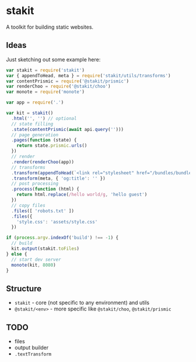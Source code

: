 # stakit
A toolkit for building static websites.

## Ideas
Just sketching out some example here:

```javascript
var stakit = require('stakit')
var { appendToHead, meta } = require('stakit/utils/transforms')
var contentPrismic = require('@stakit/prismic')
var renderChoo = require('@stakit/choo')
var monote = require('monote')

var app = require('.')

var kit = stakit()
  .html('', '') // optional
  // state filling
  .state(contentPrismic(await api.query('')))
  // page generation
  .pages(function (state) {
    return state.prismic.urls()
  })
  // render
  .render(renderChoo(app))
  // transforms
  .transform(appendToHead(`<link rel="stylesheet" href="/bundles/bundle.css">`))
  .transform(meta, { 'og:title': '' })
  // post processing
  .process(function (html) {
    return html.replace(/hello world/g, 'hello guest')
  })
  // copy files
  .files([ 'robots.txt' ])
  .files({
    'style.css': 'assets/style.css'
  })

if (process.argv.indexOf('build') !== -1) {
  // build
  kit.output(stakit.toFiles)
} else {
  // start dev server
  monote(kit, 8080)
}
```

## Structure
- `stakit` - core (not specific to any environment) and utils
-  `@stakit/<env>` - more specific like `@stakit/choo`, `@stakit/prismic`


## TODO

- files
- output builder
- `.textTransform`

